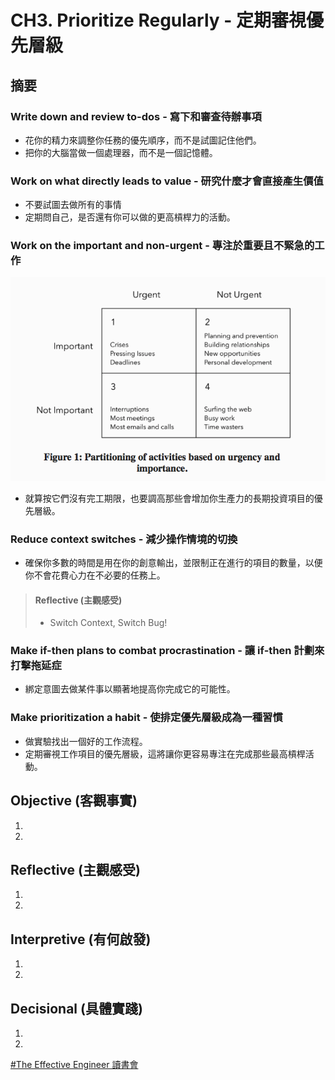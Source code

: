 # CH3. Prioritize Regularly - 定期審視優先層級

## 摘要
 
### Write down and review to-dos - 寫下和審查待辦事項

* 花你的精力來調整你任務的優先順序，而不是試圖記住他們。
* 把你的大腦當做一個處理器，而不是一個記憶體。

### Work on what directly leads to value - 研究什麼才會直接產生價值

* 不要試圖去做所有的事情
* 定期問自己，是否還有你可以做的更高槓桿力的活動。

### Work on the important and non-urgent - 專注於重要且不緊急的工作

![Figure1](https://github.com/adennis1984/BookClub/blob/master/TheEffectiveEngineer/CH3/Figure1.png?raw=true "Figure1") 

* 就算按它們沒有完工期限，也要調高那些會增加你生產力的長期投資項目的優先層級。

### Reduce context switches - 減少操作情境的切換

* 確保你多數的時間是用在你的創意輸出，並限制正在進行的項目的數量，以便你不會花費心力在不必要的任務上。

> #### Reflective (主觀感受) 
> * Switch Context, Switch Bug!


### Make if-then plans to combat procrastination - 讓 if-then 計劃來打擊拖延症

* 綁定意圖去做某件事以顯著地提高你完成它的可能性。

### Make prioritization a habit - 使排定優先層級成為一種習慣

* 做實驗找出一個好的工作流程。
* 定期審視工作項目的優先層級，這將讓你更容易專注在完成那些最高槓桿活動。

## Objective (客觀事實)
1. 
2. 

## Reflective (主觀感受) 
1. 
2. 

## Interpretive (有何啟發)
1. 
2. 
 
## Decisional (具體實踐)
1. 
2. 


[#The Effective Engineer 讀書會](https://softnshare.wordpress.com/portfolio/packageeffectiveengineer/)